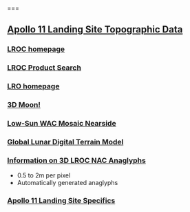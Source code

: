 ===
## [Apollo 11 Landing Site Topographic Data](http://wms.lroc.asu.edu/lroc/view_rdr/NAC_DTM_APOLLO11) 

### [LROC homepage](http://lroc.sese.asu.edu/)

### [LROC Product Search](http://wms.lroc.asu.edu/lroc/rdr_product_select)

### [LRO homepage](http://www.nasa.gov/mission_pages/LRO/main/index.html)

### [3D Moon!](http://lroc.sese.asu.edu/posts/733)

### [Low-Sun WAC Mosaic Nearside](http://wms.lroc.asu.edu/lroc_browse/view/wac_nearside)

### [Global Lunar Digital Terrain Model](http://wms.lroc.asu.edu/lroc/view_rdr/WAC_GLD100)

### [Information on 3D LROC NAC Anaglyphs](http://www.nasa.gov/mission_pages/LRO/news/3d-moon.html#.VUE24K1Vikp)
 - 0.5 to 2m per pixel
 - Automatically generated anaglyphs

### [Apollo 11 Landing Site Specifics](http://www.lroc.asu.edu/featured_sites/view_site/1)




